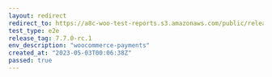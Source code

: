 ```yaml
---
layout: redirect
redirect_to: https://a8c-woo-test-reports.s3.amazonaws.com/public/release/7.7.0-rc.1/woocommerce-payments/e2e/index.html
test_type: e2e
release_tag: 7.7.0-rc.1
env_description: "woocommerce-payments"
created_at: "2023-05-03T00:06:38Z"
passed: true
---
```

